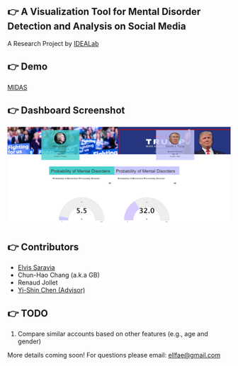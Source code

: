 ## :point_right: A Visualization Tool for Mental Disorder Detection and Analysis on Social Media
A Research Project by [IDEALab](https://github.com/IDEA-NTHU-Taiwan)

## :point_right: Demo
[MIDAS](http://bit.ly/ideamidas)

## :point_right: Dashboard Screenshot
![alt text](https://github.com/omarsar/DeepViz/blob/master/public/dashboard.png)

## :point_right: Contributors
* [Elvis Saravia](http://elvissaravia.com/) 
* Chun-Hao Chang (a.k.a GB)
* Renaud Jollet
* [Yi-Shin Chen (Advisor)](http://www.yishin.info/)

## :point_right: TODO
1. Compare similar accounts based on other features (e.g., age and gender)

More details coming soon! For questions please email: ellfae@gmail.com